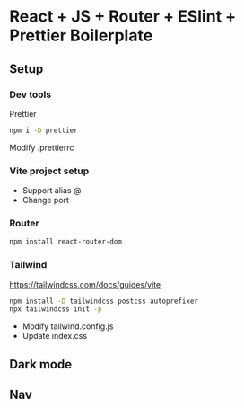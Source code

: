 # React + JS + Router + ESlint + Prettier Boilerplate

## Setup
### Dev tools
Prettier
```sh
npm i -D prettier
```
Modify .prettierrc

### Vite project setup
- Support alias @
- Change port

### Router
```sh
npm install react-router-dom
```
### Tailwind

https://tailwindcss.com/docs/guides/vite
```sh
npm install -D tailwindcss postcss autoprefixer
npx tailwindcss init -p
```
- Modify tailwind.config.js
- Update index.css


## Dark mode


## Nav

